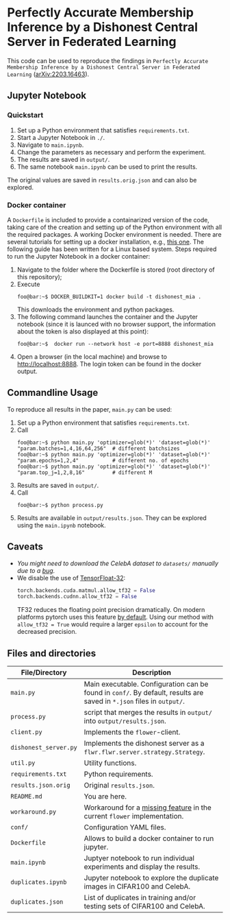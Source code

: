 # Perfectly Accurate Membership Inference by a Dishonest Central Server in Federated Learning

This code can be used to reproduce the findings in 
`Perfectly Accurate Membership Inference by a Dishonest Central Server in Federated Learning`
([arXiv:2203.16463](https://arxiv.org/abs/2203.16463)).

## Jupyter Notebook

### Quickstart
 1. Set up a Python environment that satisfies `requirements.txt`.
 2. Start a Jupyter Notebook in `./`.
 3. Navigate to `main.ipynb`.
 4. Change the parameters as necessary and perform the experiment.
 5. The results are saved in `output/`.
 6. The same notebook `main.ipynb` can be used to print the results.
   
The original values are saved in `results.orig.json` and can also be explored.

### Docker container
A `Dockerfile` is included to provide a containarized version of the code, taking care of the creation and setting up of the Python environment with all the required packages. A working Docker environment is needed. There are several tutorials for setting up a docker installation, e.g., [this one](https://docs.docker.com/engine/install/). The following guide has been written for a Linux based system. 
Steps required to run the Jupyter Notebook in a docker container:
1. Navigate to the folder where the Dockerfile is stored (root directory of this repository);
2. Execute 
   ```console
   foo@bar:~$ DOCKER_BUILDKIT=1 docker build -t dishonest_mia .
   ```
   This downloads the environment and python packages.
3. The following command launches the container and the Jupyter notebook (since it is launced with no browser support, the information about the token is also displayed at this point):
   ```console
   foo@bar:~$  docker run --network host -e port=8888 dishonest_mia
   ```
4. Open a browser (in the local machine) and browse to [http://localhost:8888](http://localhost:8888). The login token can be found in the docker output.

## Commandline Usage
To reproduce all results in the paper, `main.py` can be used:
 1. Set up a Python environment that satisfies `requirements.txt`.
 2. Call
    ```console
    foo@bar:~$ python main.py 'optimizer=glob(*)' 'dataset=glob(*)' "param.batches=1,4,16,64,256"  # different batchsizes
    foo@bar:~$ python main.py 'optimizer=glob(*)' 'dataset=glob(*)' "param.epochs=1,2,4"           # different no. of epochs
    foo@bar:~$ python main.py 'optimizer=glob(*)' 'dataset=glob(*)' "param.top_j=1,2,8,16"         # different M
    ```
 3. Results are saved in `output/`.
 4. Call
    ```console
    foo@bar:~$ python process.py
    ```
 5. Results are available in `output/results.json`. They can be explored using the `main.ipynb` notebook.

## Caveats
- _You might need to download the CelebA dataset to `datasets/` manually due to a [bug](https://github.com/pytorch/vision/issues/2262)._
- We disable the use of [TensorFloat-32](https://blogs.nvidia.com/blog/2020/05/14/tensorfloat-32-precision-format/):
  ```python
  torch.backends.cuda.matmul.allow_tf32 = False
  torch.backends.cudnn.allow_tf32 = False
  ```
  TF32 reduces the floating point precision dramatically. On modern platforms pytorch uses this feature [by default](https://github.com/pytorch/pytorch/issues/67384).
  Using our method with `allow_tf32 = True` would require a larger `epsilon` to account for the decreased precision.


## Files and directories

| File/Directory        | Description                                                                                                           |
|-----------------------|-----------------------------------------------------------------------------------------------------------------------|
| `main.py`             | Main executable. Configuration can be found in `conf/`. By default, results are saved in `*.json` files in `output/`. |
| `process.py`          | script that merges the results in `output/` into `output/results.json`.                                               |
| `client.py`           | Implements the `flower`-client.                                                                                       |
| `dishonest_server.py` | Implements the dishonest server as a `flwr.flwr.server.strategy.Strategy`.                                            |
| `util.py`             | Utility functions.                                                                                                    |
| `requirements.txt`    | Python requirements.                                                                                                  |
| `results.json.orig`   | Original `results.json`.                                                                                              |
| `README.md`           | You are here.                                                                                                         |
| `workaround.py`       | Workaround for a [missing feature](https://github.com/adap/flower/pull/1115) in the current `flower` implementation.                                               |                     
| `conf/`               | Configuration YAML files.                                                                                             |
| `Dockerfile`          | Allows to build a docker container to run jupyter.                                                                    |
| `main.ipynb`          | Juptyer notebook to run individual experiments and display the results.                                               |
| `duplicates.ipynb`    | Jupyter notebook to explore the duplicate images in CIFAR100 and CelebA.                                              |
| `duplicates.json`     | List of duplicates in training and/or testing sets of CIFAR100 and CelebA.                                            |


